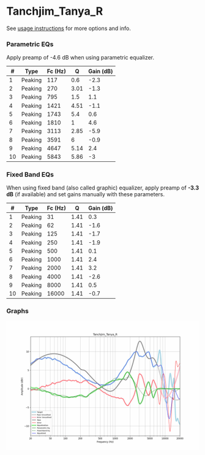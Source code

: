 # Tanchjim_Tanya_R
See [usage instructions](https://github.com/jaakkopasanen/AutoEq#usage) for more options and info.

### Parametric EQs
Apply preamp of -4.6 dB when using parametric equalizer.

|   # | Type    |   Fc (Hz) |    Q |   Gain (dB) |
|-----|---------|-----------|------|-------------|
|   1 | Peaking |       117 | 0.6  |        -2.3 |
|   2 | Peaking |       270 | 3.01 |        -1.3 |
|   3 | Peaking |       795 | 1.5  |         1.1 |
|   4 | Peaking |      1421 | 4.51 |        -1.1 |
|   5 | Peaking |      1743 | 5.4  |         0.6 |
|   6 | Peaking |      1810 | 1    |         4.6 |
|   7 | Peaking |      3113 | 2.85 |        -5.9 |
|   8 | Peaking |      3591 | 6    |        -0.9 |
|   9 | Peaking |      4647 | 5.14 |         2.4 |
|  10 | Peaking |      5843 | 5.86 |        -3   |

### Fixed Band EQs
When using fixed band (also called graphic) equalizer, apply preamp of **-3.3 dB** (if available) and set gains manually with these parameters.

|   # | Type    |   Fc (Hz) |    Q |   Gain (dB) |
|-----|---------|-----------|------|-------------|
|   1 | Peaking |        31 | 1.41 |         0.3 |
|   2 | Peaking |        62 | 1.41 |        -1.6 |
|   3 | Peaking |       125 | 1.41 |        -1.7 |
|   4 | Peaking |       250 | 1.41 |        -1.9 |
|   5 | Peaking |       500 | 1.41 |         0.1 |
|   6 | Peaking |      1000 | 1.41 |         2.4 |
|   7 | Peaking |      2000 | 1.41 |         3.2 |
|   8 | Peaking |      4000 | 1.41 |        -2.6 |
|   9 | Peaking |      8000 | 1.41 |         0.5 |
|  10 | Peaking |     16000 | 1.41 |        -0.7 |

### Graphs
![](./Tanchjim_Tanya_R.png)
